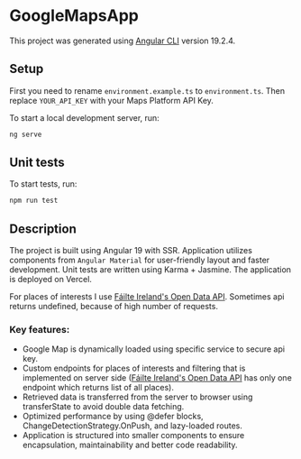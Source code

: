 # GoogleMapsApp

This project was generated using [Angular CLI](https://github.com/angular/angular-cli) version 19.2.4.

## Setup

First you need to rename `environment.example.ts` to `environment.ts`.
Then replace `YOUR_API_KEY` with your Maps Platform API Key.

To start a local development server, run:

```bash
ng serve
```

## Unit tests
To start tests, run:
```bash
npm run test
```

## Description
The project is built using Angular 19 with SSR.
Application utilizes components from `Angular Material` for user-friendly layout and faster development.
Unit tests are written using Karma + Jasmine.
The application is deployed on Vercel.

For places of interests I use [Fáilte Ireland's Open Data API](https://failteireland.developer.azure-api.net/api-details#api=opendata-api-v1-v2&operation=attractions-items-get).
Sometimes api returns undefined, because of high number of requests.

### Key features:
- Google Map is dynamically loaded using specific service to secure api key.
- Custom endpoints for places of interests and filtering that is implemented on server side ([Fáilte Ireland's Open Data API](https://failteireland.developer.azure-api.net/api-details#api=opendata-api-v1-v2&operation=attractions-items-get) has only one endpoint which returns list of all places).
- Retrieved data is transferred from the server to browser using transferState to avoid double data fetching.
- Optimized performance by using @defer blocks, ChangeDetectionStrategy.OnPush, and lazy-loaded routes.
- Application is structured into smaller components to ensure encapsulation, maintainability and better code readability. 



